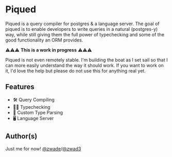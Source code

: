 # Piqued

Piqued is a query compiler for postgres & a language server. The goal of piqued is to enable developers to write queries in a natural (postgres-y) way, while still giving them the full power of typechecking and some of the good functionality an ORM provides.

⚠️⚠️⚠️ **This is a work in progress** ⚠️⚠️⚠️

Piqued is not even remotely stable. I'm building the boat as I set sail so that I can more easily understand the way it should work. If you want to work on it, I'd love the help but please do not use this for anything real yet.

## Features

- 🛠️ Query Compiling
- 🕵️‍♂️ Typechecking
- 🧩 Custom Type Parsing
- 🖥️ Language Server

## Author(s)

Just me for now! [@zwade](https://github.com/zwade)/[@zwad3](https://twitter.com/zwad3)